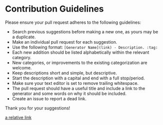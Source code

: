 # Contribution Guidelines

Please ensure your pull request adheres to the following guidelines:

- Search previous suggestions before making a new one, as yours may be a duplicate.
- Make an individual pull request for each suggestion.
- Use the following format: `[Generator Name](link) - Description. :tag:`
- Each new addition should be listed alphabetically within the relevant category.
- New categories, or improvements to the existing categorization are welcome.
- Keep descriptions short and simple, but descriptive.
- Start the description with a capital and end with a full stop/period.
- Make sure your text editor is set to remove trailing whitespace.
- The pull request should have a useful title and include a link to the generator and some words on why it should be included.
- Create an issue to report a dead link.

Thank you for your suggestions!

[a relative link](content.md)
